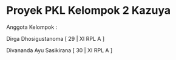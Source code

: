 # Proyek PKL Kelompok 2 Kazuya

Anggota Kelompok : 

Dirga Dhosigustanoma [ 29 |  XI RPL A  ]

Divananda Ayu Sasikirana [ 30 |  XI RPL A  ]
